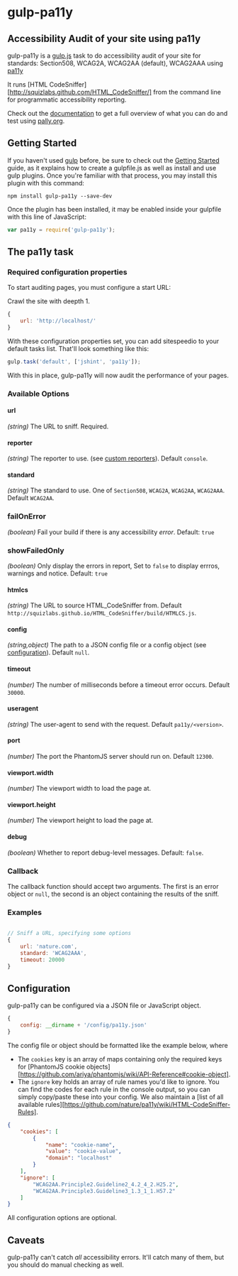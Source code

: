 # gulp-pa11y

## Accessibility Audit of your site using pa11y

gulp-pa11y is a [gulp.js](https://github.com/gulpjs/gulp) task to do accessibility audit of your site for standards: Section508, WCAG2A, WCAG2AA (default), WCAG2AAA using [pa11y](https://github.com/nature/pa11y)

It runs [HTML CodeSniffer][http://squizlabs.github.com/HTML_CodeSniffer/] from the command line for programmatic accessibility reporting.

Check out the [documentation](https://github.com/nature/pa11y) to get a full overview of what you can do and test using [pally.org](http://pa11y.org/).

## Getting Started

If you haven't used [gulp](http://gulpjs.com/) before, be sure to check out the [Getting Started](https://github.com/gulpjs/gulp/blob/master/docs/getting-started.md) guide, as it explains how to create a gulpfile.js as well as install and use gulp plugins. Once you're familiar with that process, you may install this plugin with this command:

```shell
npm install gulp-pa11y --save-dev
```

Once the plugin has been installed, it may be enabled inside your gulpfile with this line of JavaScript:

```js
var pa11y = require('gulp-pa11y');
```

## The pa11y task

### Required configuration properties

To start auditing pages, you must configure a start URL:

Crawl the site with deepth 1.
```javascript
{
	url: 'http://localhost/'
}
```

With these configuration properties set, you can add sitespeedio to your default tasks list. That'll look something like this:

```javascript
gulp.task('default', ['jshint', 'pa11y']);
```

With this in place, gulp-pa11y will now audit the performance of your pages.


### Available Options

#### url
*(string)* The URL to sniff. Required.

#### reporter
*(string)* The reporter to use. (see [custom reporters](#custom-reporters)). Default `console`.

#### standard
*(string)* The standard to use. One of `Section508`, `WCAG2A`, `WCAG2AA`, `WCAG2AAA`. Default `WCAG2AA`.

### failOnError
*(boolean)* Fail your build if there is any accessibility *error*. Default: `true`

### showFailedOnly
*(boolean)* Only display the errors in report, Set to `false` to display errros, warnings and notice. Default: `true`

#### htmlcs
*(string)* The URL to source HTML_CodeSniffer from. Default `http://squizlabs.github.io/HTML_CodeSniffer/build/HTMLCS.js`.

#### config
*(string,object)* The path to a JSON config file or a config object (see [configuration](#configuration)). Default `null`.

#### timeout
*(number)* The number of milliseconds before a timeout error occurs. Default `30000`.

#### useragent
*(string)* The user-agent to send with the request. Default `pa11y/<version>`.

#### port
*(number)* The port the PhantomJS server should run on. Default `12300`.

#### viewport.width
*(number)* The viewport width to load the page at.

#### viewport.height
*(number)* The viewport height to load the page at.

#### debug
*(boolean)* Whether to report debug-level messages. Default: `false`.

### Callback
The callback function should accept two arguments. The first is an error object or `null`, the second is an object containing the results of the sniff.

### Examples
```js

// Sniff a URL, specifying some options
{
    url: 'nature.com',
    standard: 'WCAG2AAA',
    timeout: 20000
}
```


Configuration
-------------

gulp-pa11y can be configured via a JSON file or JavaScript object.

```js
{
    config: __dirname + '/config/pa11y.json'
}
```

The config file or object should be formatted like the example below, where

- The `cookies` key is an array of maps containing only the required keys for [PhantomJS cookie objects][https://github.com/ariya/phantomjs/wiki/API-Reference#cookie-object].
- The `ignore` key holds an array of rule names you'd like to ignore. You can find the codes for each rule in the console output, so you can simply copy/paste these into your config. We also maintain a [list of all available rules][https://github.com/nature/pa11y/wiki/HTML-CodeSniffer-Rules].

```json
{
	"cookies": [
		{
			"name": "cookie-name",
			"value": "cookie-value",
			"domain": "localhost"
		}
	],
	"ignore": [
		"WCAG2AA.Principle2.Guideline2_4.2_4_2.H25.2",
		"WCAG2AA.Principle3.Guideline3_1.3_1_1.H57.2"
	]
}
```

All configuration options are optional.


Caveats
-------

gulp-pa11y can't catch *all* accessibility errors. It'll catch many of them, but you should do manual checking as well.


